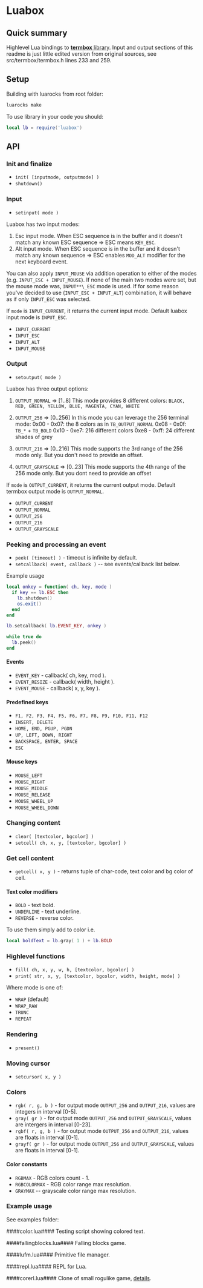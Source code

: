 # Luabox #

## Quick summary ##

Highlevel Lua bindings to [**termbox** library](https://github.com/nsf/termbox). Input and output sections of this readme is just little edited version from original sources, see src/termbox/termbox.h lines 233 and 259.  

## Setup ##
Building with luarocks from root folder:
```sh
luarocks make
```

To use library in your code you should:

```lua
local lb = require('luabox')
```

## API ##

### Init and finalize ###
* `init( [inputmode, outputmode] )`
* `shutdown()`

### Input ###

* `setinput( mode )`

Luabox has two input modes:
1. Esc input mode.
   When ESC sequence is in the buffer and it doesn't match any known
   ESC sequence => ESC means `KEY_ESC`.
2. Alt input mode.
   When ESC sequence is in the buffer and it doesn't match any known
   sequence => ESC enables `MOD_ALT` modifier for the next keyboard event.

You can also apply `INPUT_MOUSE` via addition operation to either of the
modes (e.g. `INPUT_ESC + INPUT_MOUSE`). If none of the main two modes
were set, but the mouse mode was, `INPUT**\_ESC` mode is used. If for some
reason you've decided to use (`INPUT_ESC + INPUT_ALT`) combination, it
will behave as if only `INPUT_ESC` was selected.

If `mode` is `INPUT_CURRENT`, it returns the current input mode.
Default luabox input mode is `INPUT_ESC`.

* `INPUT_CURRENT`
* `INPUT_ESC`
* `INPUT_ALT`
* `INPUT_MOUSE`

### Output ###

* `setoutput( mode )`

Luabox has three output options:
1. `OUTPUT_NORMAL`     => [1..8]
   This mode provides 8 different colors:
     `BLACK, RED, GREEN, YELLOW, BLUE, MAGENTA, CYAN, WHITE`

2. `OUTPUT_256`        => [0..256]
   In this mode you can leverage the 256 terminal mode:
   0x00 - 0x07: the 8 colors as in `TB_OUTPUT_NORMAL`
   0x08 - 0x0f: `TB_*` + `TB_BOLD`
   0x10 - 0xe7: 216 different colors
   0xe8 - 0xff: 24 different shades of grey

2. `OUTPUT_216`        => [0..216]
   This mode supports the 3rd range of the 256 mode only.
   But you don't need to provide an offset.

3. `OUTPUT_GRAYSCALE`  => [0..23]
   This mode supports the 4th range of the 256 mode only.
   But you dont need to provide an offset

If `mode` is `OUTPUT_CURRENT`, it returns the current output mode.
Default termbox output mode is `OUTPUT_NORMAL`.

* `OUTPUT_CURRENT`
* `OUTPUT_NORMAL`
* `OUTPUT_256`
* `OUTPUT_216`
* `OUTPUT_GRAYSCALE`

### Peeking and processing an event ###

* `peek( [timeout] )` - timeout is infinite by default.
* `setcallback( event, callback )` -- see events/callback list below.

Example usage

```lua
local onkey = function( ch, key, mode )
  if key == lb.ESC then
    lb.shutdown()
    os.exit()
  end
end

lb.setcallback( lb.EVENT_KEY, onkey )

while true do
  lb.peek()
end
```

#### Events ####
* `EVENT_KEY` - callback( ch, key, mod ).
* `EVENT_RESIZE` - callback( width, height ).
* `EVENT_MOUSE` - callback( x, y, key ).

#### Predefined keys ####
* `F1, F2, F3, F4, F5, F6, F7, F8, F9, F10, F11, F12`
* `INSERT, DELETE`
* `HOME, END, PGUP, PGDN`
* `UP, LEFT, DOWN, RIGHT`
* `BACKSPACE, ENTER, SPACE`
* `ESC`

#### Mouse keys ####
* `MOUSE_LEFT`
* `MOUSE_RIGHT`
* `MOUSE_MIDDLE`
* `MOUSE_RELEASE`
* `MOUSE_WHEEL_UP`
* `MOUSE_WHEEL_DOWN`

### Changing content ###
* `clear( [textcolor, bgcolor] )`
* `setcell( ch, x, y, [textcolor, bgcolor] )`

### Get cell content ###
* `getcell( x, y )` - returns tuple of char-code, text color and bg color of cell.

#### Text color modifiers ####

* `BOLD` - text bold.
* `UNDERLINE` - text underline.
* `REVERSE` - reverse color.

To use them simply add to color i.e.

```lua
local boldText = lb.gray( 1 ) + lb.BOLD 
```

### Highlevel functions ###

* `fill( ch, x, y, w, h, [textcolor, bgcolor] )`
* `print( str, x, y, [textcolor, bgcolor, width, height, mode] )`

Where mode is one of:

* `WRAP` (default)
* `WRAP_RAW`
* `TRUNC`
* `REPEAT`

### Rendering ###
* `present()`

### Moving cursor ###
* `setcursor( x, y )`

### Colors ###
* `rgb( r, g, b )` - for output mode `OUTPUT_256` and `OUTPUT_216`, values are integers in interval [0-5].
* `gray( gr )` - for output mode `OUTPUT_256` and `OUTPUT_GRAYSCALE`, values are intergers in interval [0-23].
* `rgbf( r, g, b )` - for output mode `OUTPUT_256` and `OUTPUT_216`, values are floats in interval [0-1].
* `grayf( gr )` - for output mode `OUTPUT_256` and `OUTPUT_GRAYSCALE`, values are floats in interval [0-1].

#### Color constants ####
* `RGBMAX` - RGB colors count - 1.
* `RGBCOLORMAX` - RGB color range max resolution.
* `GRAYMAX` -- grayscale color range max resolution.

### Example usage ###
See examples folder:

####color.lua####
Testing script showing colored text.

####fallingblocks.lua####
Falling blocks game.

####lufm.lua####
Primitive file manager.

####repl.lua####
REPL for Lua.

####corerl.lua####
Clone of small rogulike game, [details](http://www.locklessinc.com/articles/512byte\_roguelike/).
